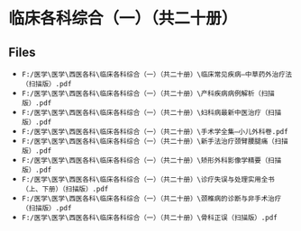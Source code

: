 # 临床各科综合（一）（共二十册）

## Files

- `F:/医学\医学\西医各科\临床各科综合（一）（共二十册）\临床常见疾病—中草药外治疗法（扫描版）.pdf`
- `F:/医学\医学\西医各科\临床各科综合（一）（共二十册）\产科疾病病例解析（扫描版）.pdf`
- `F:/医学\医学\西医各科\临床各科综合（一）（共二十册）\妇科病最新中医治疗（扫描版）.pdf`
- `F:/医学\医学\西医各科\临床各科综合（一）（共二十册）\手术学全集—小儿外科卷.pdf`
- `F:/医学\医学\西医各科\临床各科综合（一）（共二十册）\新手法治疗颈臂腰腿痛（扫描版）.pdf`
- `F:/医学\医学\西医各科\临床各科综合（一）（共二十册）\矫形外科影像学精要（扫描版）.pdf`
- `F:/医学\医学\西医各科\临床各科综合（一）（共二十册）\诊疗失误与处理实用全书 （上、下册）（扫描版）.pdf`
- `F:/医学\医学\西医各科\临床各科综合（一）（共二十册）\颈椎病的诊断与非手术治疗（扫描版）.pdf`
- `F:/医学\医学\西医各科\临床各科综合（一）（共二十册）\骨科正误（扫描版）.pdf`

